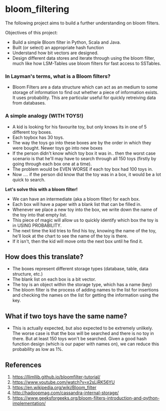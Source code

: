 # bloom_filtering

The following project aims to build a further understanding on bloom filters.

Objectives of this project: 

- Build a simple Bloom filter in Python, Scala and Java.
- Built (or select) an appropriate hash function 
- Understand how bit vectors are designed.
- Design different data stores and iterate through using the bloom filter, much like how LSM-Tables use bloom filters for fast access to SSTables.


### In Layman's terms, what is a Bloom filters? 

- Bloom Filters are a data structure which can act as an medium to some storage of information to find out whether a piece of information exists. It uses probability. This are particular useful for quickly retreiving data from databases. 

### A simple analogy (WITH TOYS!)

- A kid is looking for his favourite toy, but only knows its in one of 5 different toy boxes.
- Each toybox has 30 toys. 
- The way the toys go into these boxes are by the order in which they were bought. Newer toys go into new boxes
- If the person didn't know which toy box it was in.. then the worst case scenario is that he'll may have to search through all 150 toys (firstly by going through each box one at a time).
- The problem would be EVEN WORSE if each toy box had 100 toys in.
- Now .... if the person did know that the toy was in a box, it would be a lot quick to search. 

**Let's solve this with a bloom filter!**

- We can have an intermediate (aka a bloom filter) for each box. 
- Each box will have a paper with a blank list that can be filled in. 
- Whenever we place a new toy into the box, we write down the name of the toy into that empty list. 
- This piece of magic will allow us to quickly identify which box the toy is in USING PROBABILITY.
- The next time the kid tries to find his toy, knowing the name of the toy, he'll look at the chart to see the name of the toy is there. 
- If it isn't, then the kid will move onto the next box until he find it. 

## How does this translate?

- The boxes represent different storage types (database, table, data structure, etc.)
- The blank list on each box is a bit vector. 
- The toy is an object within the storage type, which has a name (key)
- The bloom filter is the process of adding names to the list for insertions and checking the names on the list for getting the information using the key.

## What if two toys have the same name? 

- This is actually expected, but also expected to be extremely unlikely. The worse case is that the box will be searched and there is no toy in there. But at least 150 toys won't be searched. Given a good hash function design (which is our paper with names on), we can reduce this probability as low as 1%. 

## References 

1. https://llimllib.github.io/bloomfilter-tutorial/ 
2. https://www.youtube.com/watch?v=x2sLjRK56YU 
3. https://en.wikipedia.org/wiki/Bloom_filter
4. http://hadoopmag.com/cassandra-internal-storage/
5. https://www.geeksforgeeks.org/bloom-filters-introduction-and-python-implementation/ 
